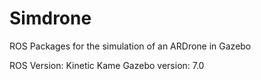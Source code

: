 # Simdrone
ROS Packages for the simulation of an ARDrone in Gazebo

ROS Version: Kinetic Kame
Gazebo version: 7.0